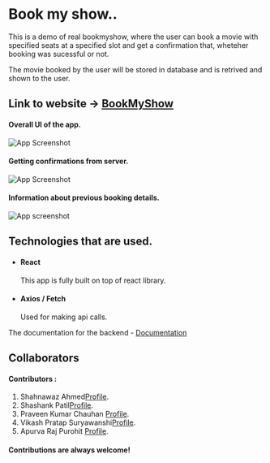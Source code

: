 # Book my show..

This is a demo of real bookmyshow, where the user can book a movie with specified seats at a specified slot and get a confirmation that, wheteher booking was sucessful or not.

The movie booked by the user will be stored in database and is retrived and shown to the user.

## Link to website -> [BookMyShow](https://bookmy-show.netlify.app/)


#### Overall UI of the app.

![App Screenshot](https://snipboard.io/g71eba.jpg)

#### Getting confirmations from server.

![App Screenshot](https://snipboard.io/hrczwF.jpg)

#### Information about previous booking details.

![App screenshot](https://snipboard.io/E76G2B.jpg)

## Technologies that are used.

- #### React  
    This app is fully built on top of react library.
- #### Axios / Fetch
    Used for making api calls.

The documentation for the backend - [Documentation](https://github.com/AhmedShahnawaz/BookMyShow-Backend-main)

## Collaborators

#### Contributors :    
  1. Shahnawaz Ahmed[Profile](https://github.com/AhmedShahnawaz).
  2. Shashank Patil[Profile](https://github.com/shashankpatil499).
  3. Praveen Kumar Chauhan [Profile](https://github.com/Praveen-2022).
  4. Vikash Pratap Suryawanshi[Profile](https://github.com/vikashp27).
  5. Apurva Raj Purohit [Profile](https://github.com/Apurvarajpurohit).

#### Contributions are always welcome!